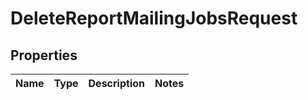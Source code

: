
# DeleteReportMailingJobsRequest

## Properties
Name | Type | Description | Notes
------------ | ------------- | ------------- | -------------



